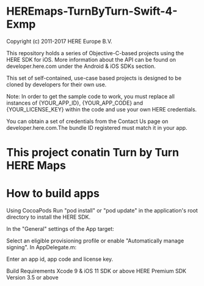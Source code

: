 # HEREmaps-TurnByTurn-Swift-4-Exmp

Copyright (c) 2011-2017 HERE Europe B.V.

This repository holds a series of Objective-C-based projects using the HERE SDK for iOS. More information about the API can be found on developer.here.com under the Android & iOS SDKs section.

This set of self-contained, use-case based projects is designed to be cloned by developers for their own use.

Note: In order to get the sample code to work, you must replace all instances of {YOUR_APP_ID}, {YOUR_APP_CODE} and {YOUR_LICENSE_KEY} within the code and use your own HERE credentials.

You can obtain a set of credentials from the Contact Us page on developer.here.com.The bundle ID registered must match it in your app.

# This project conatin Turn by Turn HERE Maps


# How to build apps
Using CocoaPods
Run "pod install" or "pod update" in the application's root directory to install the HERE SDK.

In the "General" settings of the App target:

Select an eligible provisioning profile or enable "Automatically manage signing".
In AppDelegate.m:

Enter an app id, app code and license key.


Build Requirements
Xcode 9 & iOS 11 SDK or above
HERE Premium SDK Version 3.5 or above
